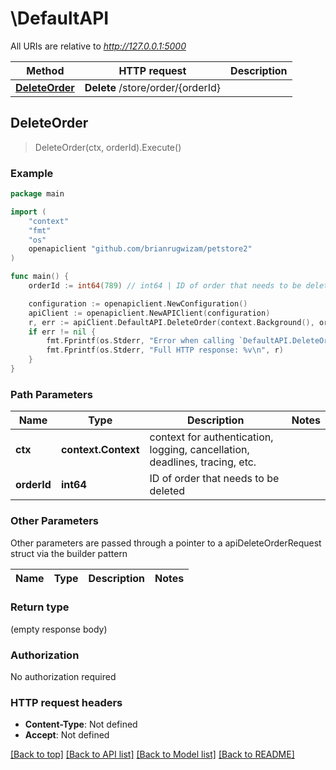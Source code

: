# \DefaultAPI

All URIs are relative to *http://127.0.0.1:5000*

Method | HTTP request | Description
------------- | ------------- | -------------
[**DeleteOrder**](DefaultAPI.md#DeleteOrder) | **Delete** /store/order/{orderId} | 



## DeleteOrder

> DeleteOrder(ctx, orderId).Execute()



### Example

```go
package main

import (
	"context"
	"fmt"
	"os"
	openapiclient "github.com/brianrugwizam/petstore2"
)

func main() {
	orderId := int64(789) // int64 | ID of order that needs to be deleted

	configuration := openapiclient.NewConfiguration()
	apiClient := openapiclient.NewAPIClient(configuration)
	r, err := apiClient.DefaultAPI.DeleteOrder(context.Background(), orderId).Execute()
	if err != nil {
		fmt.Fprintf(os.Stderr, "Error when calling `DefaultAPI.DeleteOrder``: %v\n", err)
		fmt.Fprintf(os.Stderr, "Full HTTP response: %v\n", r)
	}
}
```

### Path Parameters


Name | Type | Description  | Notes
------------- | ------------- | ------------- | -------------
**ctx** | **context.Context** | context for authentication, logging, cancellation, deadlines, tracing, etc.
**orderId** | **int64** | ID of order that needs to be deleted | 

### Other Parameters

Other parameters are passed through a pointer to a apiDeleteOrderRequest struct via the builder pattern


Name | Type | Description  | Notes
------------- | ------------- | ------------- | -------------


### Return type

 (empty response body)

### Authorization

No authorization required

### HTTP request headers

- **Content-Type**: Not defined
- **Accept**: Not defined

[[Back to top]](#) [[Back to API list]](../README.md#documentation-for-api-endpoints)
[[Back to Model list]](../README.md#documentation-for-models)
[[Back to README]](../README.md)

